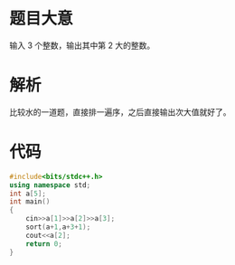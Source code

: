 # 题目大意

输入 $3$ 个整数，输出其中第 $2$ 大的整数。
# 解析

比较水的一道题，直接排一遍序，之后直接输出次大值就好了。
# 代码
~~~cpp
#include<bits/stdc++.h>
using namespace std;
int a[5];
int main()
{
	cin>>a[1]>>a[2]>>a[3];
	sort(a+1,a+3+1);
	cout<<a[2];
	return 0;
}
~~~